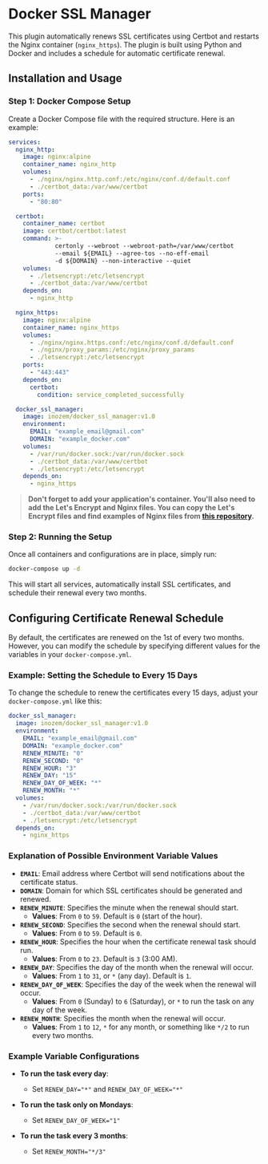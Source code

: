 # Docker SSL Manager

This plugin automatically renews SSL certificates using Certbot and restarts the Nginx container (`nginx_https`). The plugin is built using Python and Docker and includes a schedule for automatic certificate renewal.

## Installation and Usage

### Step 1: Docker Compose Setup

Сreate a Docker Compose file with the required structure. Here is an example:

```yaml
services:
  nginx_http:
    image: nginx:alpine
    container_name: nginx_http
    volumes:
      - ./nginx/nginx.http.conf:/etc/nginx/conf.d/default.conf
      - ./certbot_data:/var/www/certbot
    ports:
      - "80:80"

  certbot:
    container_name: certbot
    image: certbot/certbot:latest
    command: >- 
             certonly --webroot --webroot-path=/var/www/certbot
             --email ${EMAIL} --agree-tos --no-eff-email
             -d ${DOMAIN} --non-interactive --quiet
    volumes:
      - ./letsencrypt:/etc/letsencrypt
      - ./certbot_data:/var/www/certbot
    depends_on:
      - nginx_http

  nginx_https:
    image: nginx:alpine
    container_name: nginx_https
    volumes:
      - ./nginx/nginx.https.conf:/etc/nginx/conf.d/default.conf
      - ./nginx/proxy_params:/etc/nginx/proxy_params
      - ./letsencrypt:/etc/letsencrypt
    ports:
      - "443:443"
    depends_on:
      certbot:
        condition: service_completed_successfully

  docker_ssl_manager:
    image: inozem/docker_ssl_manager:v1.0
    environment:
      EMAIL: "example_email@gmail.com"
      DOMAIN: "example_docker.com"
    volumes:
      - /var/run/docker.sock:/var/run/docker.sock
      - ./certbot_data:/var/www/certbot
      - ./letsencrypt:/etc/letsencrypt
    depends_on:
      - nginx_https
```
> **Don't forget to add your application's container. You'll also need to add the Let's Encrypt and Nginx files. You can copy the Let's Encrypt files and find examples of Nginx files from [this repository](https://github.com/Inozem/letsencrypt-nginx-docker-compose).**


### Step 2: Running the Setup
Once all containers and configurations are in place, simply run:

```bash
docker-compose up -d
```
This will start all services, automatically install SSL certificates, and schedule their renewal every two months.



## Configuring Certificate Renewal Schedule
By default, the certificates are renewed on the 1st of every two months. However, you can modify the schedule by specifying different values for the variables in your `docker-compose.yml`.

### Example: Setting the Schedule to Every 15 Days
To change the schedule to renew the certificates every 15 days, adjust your `docker-compose.yml` like this:

```yaml
docker_ssl_manager:
  image: inozem/docker_ssl_manager:v1.0
  environment:
    EMAIL: "example_email@gmail.com"
    DOMAIN: "example_docker.com"
    RENEW_MINUTE: "0"
    RENEW_SECOND: "0"
    RENEW_HOUR: "3"
    RENEW_DAY: "15"
    RENEW_DAY_OF_WEEK: "*"
    RENEW_MONTH: "*"
  volumes:
    - /var/run/docker.sock:/var/run/docker.sock
    - ./certbot_data:/var/www/certbot
    - ./letsencrypt:/etc/letsencrypt
  depends_on:
    - nginx_https
```
### Explanation of Possible Environment Variable Values

- **`EMAIL`**: Email address where Certbot will send notifications about the certificate status.
- **`DOMAIN`**: Domain for which SSL certificates should be generated and renewed.
- **`RENEW_MINUTE`**: Specifies the minute when the renewal should start.  
  - **Values**: From `0` to `59`. Default is `0` (start of the hour).
- **`RENEW_SECOND`**: Specifies the second when the renewal should start.  
  - **Values**: From `0` to `59`. Default is `0`.
- **`RENEW_HOUR`**: Specifies the hour when the certificate renewal task should run.  
  - **Values**: From `0` to `23`. Default is `3` (3:00 AM).
- **`RENEW_DAY`**: Specifies the day of the month when the renewal will occur.  
  - **Values**: From `1` to `31`, or `*` (any day). Default is `1`.
- **`RENEW_DAY_OF_WEEK`**: Specifies the day of the week when the renewal will occur.  
  - **Values**: From `0` (Sunday) to `6` (Saturday), or `*` to run the task on any day of the week.
- **`RENEW_MONTH`**: Specifies the month when the renewal will occur.  
  - **Values**: From `1` to `12`, `*` for any month, or something like `*/2` to run every two months.

### Example Variable Configurations

- **To run the task every day**:  
  - Set `RENEW_DAY="*"` and `RENEW_DAY_OF_WEEK="*"`
  
- **To run the task only on Mondays**:  
  - Set `RENEW_DAY_OF_WEEK="1"`

- **To run the task every 3 months**:  
  - Set `RENEW_MONTH="*/3"`

